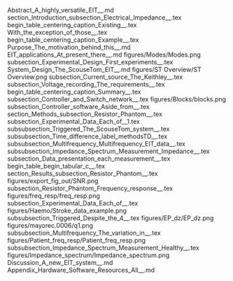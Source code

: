 Abstract_A_highly_versatile_EIT__.md
section_Introduction_subsection_Electrical_Impedance__.tex
begin_table_centering_caption_Existing__.tex
With_the_exception_of_those__.tex
begin_table_centering_caption_Example__.tex
Purpose_The_motivation_behind_this__.md
EIT_applications_At_present_there__.md
figures/Modes/Modes.png
subsection_Experimental_Design_First_experiments__.tex
System_Design_The_ScouseTom_EIT__.md
figures/ST Overview/ST Overview.png
subsection_Current_source_The_Keithley__.tex
subsection_Voltage_recording_The_requirements__.tex
begin_table_centering_caption_Summary__.tex
subsection_Controller_and_Switch_network__.tex
figures/Blocks/blocks.png
subsection_Controller_software_Aside_from__.tex
section_Methods_subsection_Resistor_Phantom__.tex
subsection_Experimental_Data_Each_of__1.tex
subsubsection_Triggered_The_ScouseTom_system__.tex
subsubsection_Time_difference_label_methodsTD__.tex
subsubsection_Multifrequency_Multifrequency_EIT_data__.tex
subsubsection_Impedance_Spectrum_Measurement_Impedance__.tex
subsection_Data_presentation_each_measurement__.tex
begin_table_begin_tabular_c__.tex
section_Results_subsection_Resistor_Phantom__.tex
figures/export_fig_out/SNR.png
subsection_Resistor_Phantom_Frequency_response__.tex
figures/freq_resp/freq_resp.png
subsection_Experimental_Data_Each_of__.tex
figures/Haemo/Stroke_data_example.png
subsubsection_Triggered_Despite_the_4__.tex
figures/EP_dz/EP_dz.png
figures/mayorec.0006/q1.png
subsubsection_Multifrequency_The_variation_in__.tex
figures/Patient_freq_resp/Patient_freq_resp.png
subsubsection_Impedance_Spectrum_Measurement_Healthy__.tex
figures/Impedance_spectrum/Impedance_spectrum.png
Discussion_A_new_EIT_system__.md
Appendix_Hardware_Software_Resources_All__.md